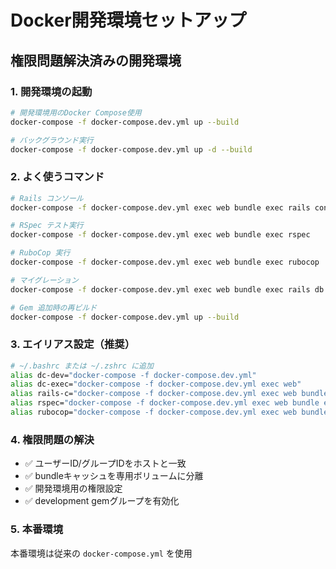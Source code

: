 # Docker開発環境セットアップ

## 権限問題解決済みの開発環境

### 1. 開発環境の起動
```bash
# 開発環境用のDocker Compose使用
docker-compose -f docker-compose.dev.yml up --build

# バックグラウンド実行
docker-compose -f docker-compose.dev.yml up -d --build
```

### 2. よく使うコマンド
```bash
# Rails コンソール
docker-compose -f docker-compose.dev.yml exec web bundle exec rails console

# RSpec テスト実行
docker-compose -f docker-compose.dev.yml exec web bundle exec rspec

# RuboCop 実行
docker-compose -f docker-compose.dev.yml exec web bundle exec rubocop

# マイグレーション
docker-compose -f docker-compose.dev.yml exec web bundle exec rails db:migrate

# Gem 追加時の再ビルド
docker-compose -f docker-compose.dev.yml up --build
```

### 3. エイリアス設定（推奨）
```bash
# ~/.bashrc または ~/.zshrc に追加
alias dc-dev="docker-compose -f docker-compose.dev.yml"
alias dc-exec="docker-compose -f docker-compose.dev.yml exec web"
alias rails-c="docker-compose -f docker-compose.dev.yml exec web bundle exec rails console"
alias rspec="docker-compose -f docker-compose.dev.yml exec web bundle exec rspec"
alias rubocop="docker-compose -f docker-compose.dev.yml exec web bundle exec rubocop"
```

### 4. 権限問題の解決
- ✅ ユーザーID/グループIDをホストと一致
- ✅ bundleキャッシュを専用ボリュームに分離
- ✅ 開発環境用の権限設定
- ✅ development gemグループを有効化

### 5. 本番環境
本番環境は従来の `docker-compose.yml` を使用